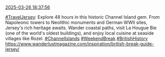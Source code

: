 [2025-03-26 18:37:56](https://mstdn.social/@hill_wanderer/114230183629122268)

<a href="https://mstdn.social/tags/TravelJersey" class="mention hashtag" rel="tag">#TravelJersey</a>: Explore 48 hours in this historic Channel Island gem. From Napoleonic towers to Neolithic monuments and German WWII sites, Jersey&#39;s rich heritage awaits. Wander coastal paths, visit La Hougue Bie (one of the world&#39;s oldest buildings), and enjoy local cuisine at seaside villages like Rozel. <a href="https://mstdn.social/tags/ChannelIslands" class="mention hashtag" rel="tag">#ChannelIslands</a> <a href="https://mstdn.social/tags/WeekendBreak" class="mention hashtag" rel="tag">#WeekendBreak</a> <a href="https://mstdn.social/tags/BritishHistory" class="mention hashtag" rel="tag">#BritishHistory</a> <a href="https://www.wanderlustmagazine.com/inspiration/british-break-guide-jersey/" target="_blank" rel="nofollow noopener noreferrer" translate="no">https://www.wanderlustmagazine.com/inspiration/british-break-guide-jersey/</a>